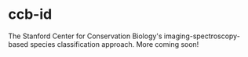 # ccb-id
The Stanford Center for Conservation Biology's imaging-spectroscopy-based species classification approach.
More coming soon!
